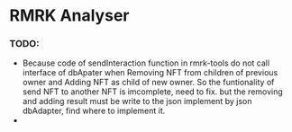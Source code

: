 # RMRK Analyser

### TODO:
- Because code of sendInteraction function in rmrk-tools do not call interface of dbApater 
  when Removing NFT from children of previous owner and Adding NFT as child of new owner.
  So the funtionality of send NFT to another NFT is imcomplete, need to fix. 
  but the removing and adding result must be write to the json implement by json dbAdapter,
  find where to implement it.
- 
